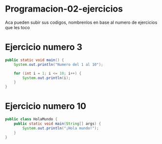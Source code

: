 # Programacion-02-ejercicios
Aca pueden subir sus codigos, nombrenlos en base al numero de ejercicios que les toco

# Ejercicio numero 3

```java
public static void main() {
    System.out.println("Numero del 1 al 10");

    for (int i = 1; i <= 10; i++) {
        System.out.println(i);
    }
}
```

# Ejercicio numero 10

```java
public class HolaMundo {
    public static void main(String[] args) {
        System.out.println("¡Hola mundo!");
    }
}

```

